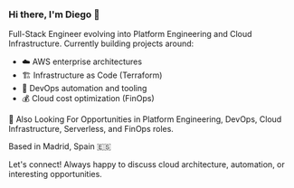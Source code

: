 ### Hi there, I'm Diego 👋

Full-Stack Engineer evolving into Platform Engineering and Cloud Infrastructure.
Currently building projects around:

* ☁️ AWS enterprise architectures
* 🏗️ Infrastructure as Code (Terraform)
* 🔧 DevOps automation and tooling
* 💰 Cloud cost optimization (FinOps)

🎯 Also Looking For
Opportunities in Platform Engineering, DevOps, Cloud Infrastructure, Serverless, and FinOps roles.

Based in Madrid, Spain 🇪🇸

Let's connect! Always happy to discuss cloud architecture, automation, or interesting opportunities.
